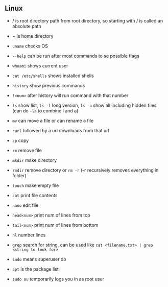 ## Linux

- / is root directory path from root directory, so starting with / is called an absolute path
- ~ is home directory

- `uname` checks OS 
- `--help` can be run after most commands to se possible flags
- `whoami` shows current user
- `cat /etc/shells` shows installed shells
- `history` show previous commands
- `!<num>` after history will run command with that number
- `ls` show list, `ls -l` long version, `ls -a` show all including hidden files (can do `-la` to combine l and a)
- `mv` can move a file or can rename a file
- `curl` followed by a url downloads from that url
- `cp` copy
- `rm` remove file
- `mkdir` make directory  
- `rmdir` remove directory or `rm -r` (-r recursively removes everything in folder)
- `touch` make empty file
- `cat` print file contents
- `nano` edit file
- `head<num>` print num of lines from top
- `tail<num>` print num of lines from bottom
- `nl` number lines
- `grep` search for string, can be used like `cat <filename.txt> | grep <string to look for>`
- `sudo` means superuser do
- `apt` is the package list
- `sudo su` temporarily logs you in as root user
